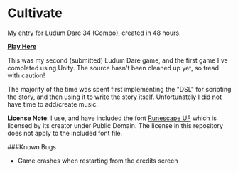 # Cultivate
My entry for Ludum Dare 34 (Compo), created in 48 hours.

[**Play Here**](http://ludumdare.com/compo/ludum-dare-34/?action=preview&uid=28426)

This was my second (submitted) Ludum Dare game, and the first game I've completed using Unity. The source hasn't been cleaned up yet, so tread with caution!

The majority of the time was spent first implementing the "DSL" for scripting the story, and then using it to write the story itself.
Unfortunately I did not have time to add/create music. 

**License Note**: I use, and have included the font [Runescape UF](http://www.dafont.com/runescape-uf.font) which is licensed by its creator under Public Domain. The license in this repository does not apply to the included font file.

###Known Bugs
- Game crashes when restarting from the credits screen
